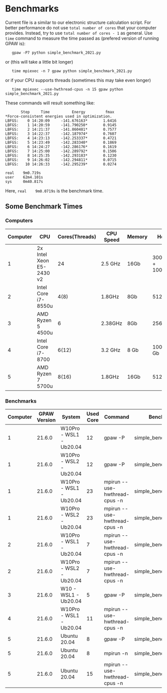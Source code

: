 # Benchmarks
Current file is a similar to our electronic structure calculation script.
For better performance do not use `total number of cores` that your computer provides. Instead, try to use `total number of cores - 1` as general. Use `time` command to measure the time passed as (prefered version of running GPAW is):


       gpaw -P7 python simple_benchmark_2021.py

or (this will take a little bit longer)

       time mpiexec -n 7 gpaw python simple_benchmark_2021.py
       
or if your CPU supports threads (sometimes this may take even longer)

       time mpiexec --use-hwthread-cpus -n 15 gpaw python simple_benchmark_2021.py

These commands will result something like:
```
       Step     Time          Energy         fmax
*Force-consistent energies used in optimization.
LBFGS:    0 14:20:09     -141.676163*       1.6416
LBFGS:    1 14:20:59     -141.790250*       0.9145
LBFGS:    2 14:21:37     -141.860481*       0.7577
LBFGS:    3 14:22:37     -142.187974*       0.7607
LBFGS:    4 14:23:13     -142.253337*       0.4721
LBFGS:    5 14:23:49     -142.283340*       0.1869
LBFGS:    6 14:24:27     -142.286176*       0.1619
LBFGS:    7 14:25:00     -142.289792*       0.1506
LBFGS:    8 14:25:35     -142.293183*       0.1230
LBFGS:    9 14:26:02     -142.294811*       0.0715
LBFGS:   10 14:26:33     -142.295239*       0.0274

real    9m0.719s
user    62m4.101s
sys     0m40.817s
```
Here, `real    9m0.0719s` is the benchmark time.

## Some Benchmark Times

### Computers
| Computer  | CPU                      | Cores(Threads) | CPU Speed | Memory | Hdd            | CPU GFlops | Memory Bandwidth | HDD Speed |
| --------- | ------------------------ | -------------- | --------- | ------ | -------------- | ---------- | ---------------- | --------- |
| 1         | 2x Intel Xeon E5-2430 v2 | 24             | 2.5 GHz   | 16Gb   | 300Gb + 1000Gb | 357        | 5 GB/s           | 259 MB/s  |
| 2         | Intel Core i7-8550u      | 4(8)           | 1.8GHz    | 8Gb    | 512SSD         | 81         | 12 GB/s          | 1GB/s     |
| 3         | AMD Ryzen 5 4500u        | 6              | 2.38GHz   | 8Gb    | 256SSD         | 86         | 9 GB/s           | 0.8GB/s   |
| 4         | Intel Core i7-8700       | 6(12)          | 3.2 GHz   | 8 Gb   | 1000 Gb        | 302        | 10 GB/s          | 195 MB/s  |
| 5         | AMD Ryzen 7 5700u        | 8(16)          | 1.8GHz    | 16Gb   | 512SSD         | 254        | 6 GB/s           | 2GB/s     |

### Benchmarks
| Computer  | GPAW Version  | System                  | Used Core | Command                       | Benchmark File             | Time Elapsed |
| --------- | ------------- | ----------------------- | --------- | ----------------------------- | -------------------------- | ------------ |
| 1         | 21.6.0        | W10Pro - WSL1 - Ub20.04 | 12        | gpaw -P                       | simple_benchmark_2021.py   | 5m41s        |
| 1         | 21.6.0        | W10Pro - WSL2 - Ub20.04 | 12        | gpaw -P                       | simple_benchmark_2021.py   | 5m59s        |
| 1         | 21.6.0        | W10Pro - WSL1 - Ub20.04 | 23        | mpirun --use-hwthread-cpus -n | simple_benchmark_2021.py   | 5m15s        |
| 1         | 21.6.0        | W10Pro - WSL2 - Ub20.04 | 23        | mpirun --use-hwthread-cpus -n | simple_benchmark_2021.py   | 5m37s        |
| 2         | 21.6.0        | W10Pro - WSL1 - Ub20.04 | 7         | mpirun --use-hwthread-cpus -n | simple_benchmark_2021.py   | 7m24s        |
| 2         | 21.6.0        | W10Pro - WSL2 - Ub20.04 | 7         | mpirun --use-hwthread-cpus -n | simple_benchmark_2021.py   | 9m00s        |
| 3         | 21.6.0        | W10 - WSL1 - Ub20.04    | 5         | gpaw -P                       | simple_benchmark_2021.py   | 4m26s        |
| 4         | 21.6.0        | W10Pro - WSL1 - Ub20.04 | 11        | mpirun --use-hwthread-cpus -n | simple_benchmark_2021.py   | 5m22s        |
| 5         | 21.6.0        | Ubuntu 20.04            | 8         | gpaw -P                       | simple_benchmark_2021.py   | 4m24s        |
| 5         | 21.6.0        | Ubuntu 20.04            | 8         | mpirun -n                     | simple_benchmark_2021.py   | 5m15s        |
| 5         | 21.6.0        | Ubuntu 20.04            | 15        | mpirun --use-hwthread-cpus -n | simple_benchmark_2021.py   | 8m19s        |

